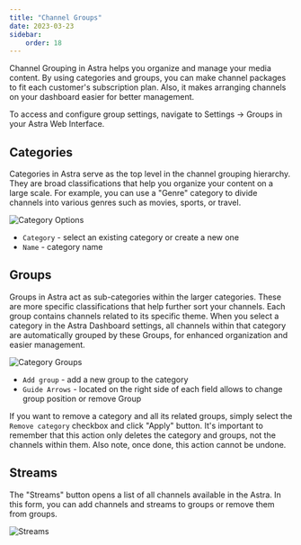 ```yaml
---
title: "Channel Groups"
date: 2023-03-23
sidebar:
    order: 18
---
```


Channel Grouping in Astra helps you organize and manage your media content. By using categories and groups, you can make channel packages to fit each customer's subscription plan. Also, it makes arranging channels on your dashboard easier for better management.

To access and configure group settings, navigate to Settings -> Groups in your Astra Web Interface.

## Categories

Categories in Astra serve as the top level in the channel grouping hierarchy. They are broad classifications that help you organize your content on a large scale. For example, you can use a "Genre" category to divide channels into various genres such as movies, sports, or travel.

![Category Options](https://cdn.cesbo.com/help/astra/admin-guide/settings/channel-groups/categories.png)

- `Category` - select an existing category or create a new one
- `Name` - category name

## Groups

Groups in Astra act as sub-categories within the larger categories. These are more specific classifications that help further sort your channels. Each group contains channels related to its specific theme.
When you select a category in the Astra Dashboard settings, all channels within that category are automatically grouped by these Groups, for enhanced organization and easier management.

![Category Groups](https://cdn.cesbo.com/help/astra/admin-guide/settings/channel-groups/groups.png)

- `Add group` - add a new group to the category
- `Guide Arrows` - located on the right side of each field allows to change group position or remove Group

If you want to remove a category and all its related groups, simply select the `Remove category` checkbox and click "Apply" button. It's important to remember that this action only deletes the category and groups, not the channels within them. Also note, once done, this action cannot be undone.

## Streams

The "Streams" button opens a list of all channels available in the Astra. In this form, you can add channels and streams to groups or remove them from groups.

![Streams](https://cdn.cesbo.com/help/astra/admin-guide/settings/channel-groups/streams.png)

